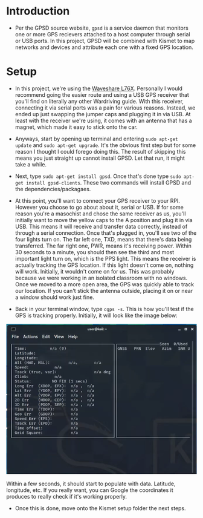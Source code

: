 # Introduction
- Per the GPSD source website, `gpsd` is a service daemon that monitors one or more GPS recievers attached to a host computer through serial or USB ports. In this project, GPSD will be combined with Kismet to map networks and devices and attribute each one with a fixed GPS location.

# Setup
- In this project, we're using the [Waveshare L76X](https://www.waveshare.com/l76x-gps-hat.htm). Personally I would recommend going the easier route and using a USB GPS receiver that you'll find on literally any other Wardriving guide. With this receiver, connecting it via serial ports was a pain for various reasons. Instead, we ended up just swapping the jumper caps and plugging it in via USB. At least with the receiver we're using, it comes with an antenna that has a magnet, which made it easy to stick onto the car.

- Anyways, start by opening up terminal and entering `sudo apt-get update` and `sudo apt-get upgrade`. It's the obvious first step but for some reason I thought I could forego doing this. The result of skipping this means you just straight up cannot install GPSD. Let that run, it might take a while.
- Next, type `sudo apt-get install gpsd`. Once that's done type `sudo apt-get install gpsd-clients`. These two commands will install GPSD and the dependencies/packagaes.

- At this point, you'll want to connect your GPS receiver to your RPI. However you choose to go about about it, serial or USB. If for some reason you're a masochist and chose the same receiver as us, you'll initially want to move the yellow caps to the A position and plug it in via USB. This means it will receive and transfer data correctly, instead of through a serial connection. Once that's plugged in, you'll see two of the four lights turn on. The far left one, TXD, means that there's data being transferred. The far right one, PWR, means it's receiving power. Within 30 seconds to a minute, you should then see the third and most important light turn on, which is the PPS light. This means the receiver is actually tracking the GPS location. If this light doesn't come on, nothing will work. Initially, it wouldn't come on for us. This was probably because we were working in an isolated classroom with no windows. Once we moved to a more open area, the GPS was quickly able to track our location. If you can't stick the antenna outside, placing it on or near a window should work just fine.
- Back in your terminal window, type `cgps -s`. This is how you'll test if the GPS is tracking properly. Initially, it will look like the image below:
  
![cgps](https://github.com/d0njuli0/Rasperberry-Pi-Ethical-Hacking-Kit/blob/main/images/cgps.png?raw=true)

  Within a few seconds, it should start to populate with data. Latitude, longitude, etc. If you really want, you can Google the coordinates it produces to really check if it's working properly. 
  
  - Once this is done, move onto the Kismet setup folder the next steps.
